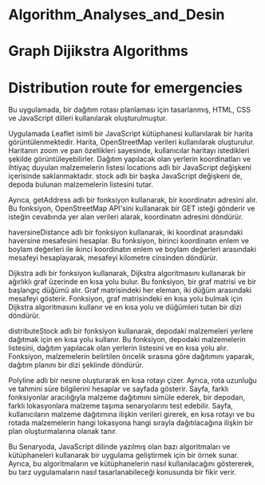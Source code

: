 # Algorithm_Analyses_and_Desin
# Graph Dijikstra Algorithms
# Distribution route for emergencies


Bu uygulamada, bir dağıtım rotası planlaması için tasarlanmış, HTML, CSS ve JavaScript dilleri kullanılarak oluşturulmuştur.

Uygulamada Leaflet isimli bir JavaScript kütüphanesi kullanılarak bir harita görüntülenmektedir. Harita, OpenStreetMap verileri kullanılarak oluşturulur. Haritanın zoom ve pan özellikleri sayesinde, kullanıcılar haritayı istedikleri şekilde görüntüleyebilirler.
Dağıtım yapılacak olan yerlerin koordinatları ve ihtiyaç duyulan malzemelerin listesi locations adlı bir JavaScript değişkeni içerisinde saklanmaktadır. stock adlı bir başka JavaScript değişkeni de, depoda bulunan malzemelerin listesini tutar.

Ayrıca, getAddress adlı bir fonksiyon kullanarak, bir koordinatın adresini alır. Bu fonksiyon, OpenStreetMap API'sini kullanarak bir GET isteği gönderir ve isteğin cevabında yer alan verileri alarak, koordinatın adresini döndürür.

 haversineDistance adlı bir fonksiyon kullanarak, iki koordinat arasındaki haversine mesafesini hesaplar. Bu fonksiyon, birinci koordinatın enlem ve boylam değerleri ile ikinci koordinatın enlem ve boylam değerleri arasındaki mesafeyi hesaplayarak, mesafeyi kilometre cinsinden döndürür.

Dijkstra adlı bir fonksiyon kullanarak, Dijkstra algoritmasını kullanarak bir ağırlıklı graf üzerinde en kısa yolu bulur. Bu fonksiyon, bir graf matrisi ve bir başlangıç düğümü alır. Graf matrisindeki her eleman, iki düğüm arasındaki mesafeyi gösterir. Fonksiyon, graf matrisindeki en kısa yolu bulmak için Dijkstra algoritmasını kullanır ve en kısa yolu ve düğümleri tutan bir dizi döndürür.

 distributeStock adlı bir fonksiyon kullanarak, depodaki malzemeleri yerlere dağıtmak için en kısa yolu kullanır. Bu fonksiyon, depodaki malzemelerin listesini, dağıtım yapılacak olan yerlerin listesini ve en kısa yolu alır. Fonksiyon, malzemelerin belirtilen öncelik sırasına göre dağıtımını yaparak, dağıtım planını bir dizi şeklinde döndürür.

Polyline adlı bir nesne oluşturarak en kısa rotayı çizer. Ayrıca, rota uzunluğu ve tahmini süre bilgilerini hesaplar ve sayfada gösterir.
Sayfa, farklı fonksiyonlar aracılığıyla malzeme dağıtımını simüle ederek, bir depodan, farklı lokasyonlara malzeme taşıma senaryolarını test edebilir. Sayfa, kullanıcıların malzeme dağıtımına ilişkin verileri girerek, en kısa rotayı ve bu rotada malzemelerin hangi lokasyona hangi sırayla dağıtılacağına ilişkin bir plan oluşturmalarına olanak tanır.

Bu Senaryoda, JavaScript dilinde yazılmış olan bazı algoritmaları ve kütüphaneleri kullanarak bir uygulama geliştirmek için bir örnek sunar. Ayrıca, bu algoritmaların ve kütüphanelerin nasıl kullanılacağını göstererek, bu tarz uygulamaların nasıl tasarlanabileceği konusunda bir fikir verir.



